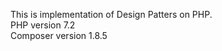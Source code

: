 This is implementation of Design Patters on PHP. <br>
PHP version 7.2 <br>
Composer version 1.8.5 <br>
